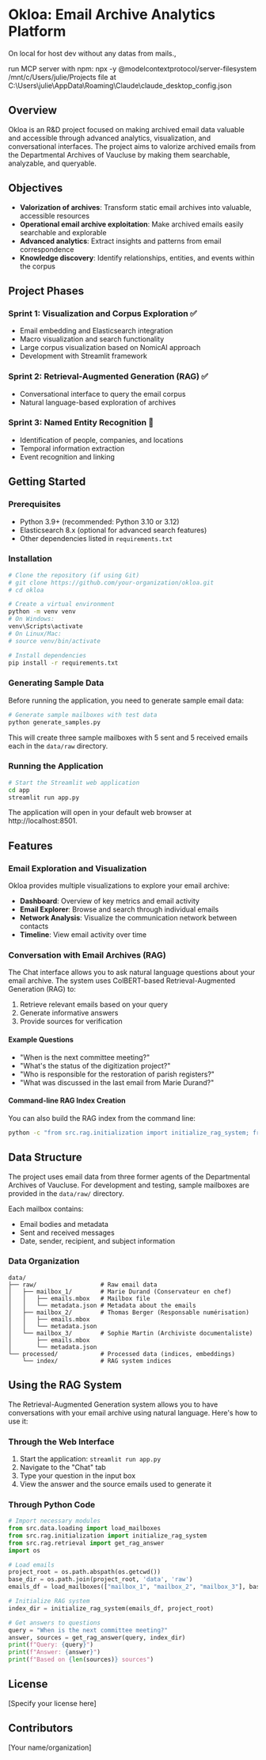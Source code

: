 # Okloa: Email Archive Analytics Platform

On local for host dev without any datas from mails.,

run MCP server with npm: npx -y @modelcontextprotocol/server-filesystem /mnt/c/Users/julie/Projects
file at C:\Users\julie\AppData\Roaming\Claude\claude_desktop_config.json

## Overview

Okloa is an R&D project focused on making archived email data valuable and accessible through advanced analytics, visualization, and conversational interfaces. The project aims to valorize archived emails from the Departmental Archives of Vaucluse by making them searchable, analyzable, and queryable.

## Objectives

- **Valorization of archives**: Transform static email archives into valuable, accessible resources
- **Operational email archive exploitation**: Make archived emails easily searchable and explorable
- **Advanced analytics**: Extract insights and patterns from email correspondence
- **Knowledge discovery**: Identify relationships, entities, and events within the corpus

## Project Phases

### Sprint 1: Visualization and Corpus Exploration ✅
- Email embedding and Elasticsearch integration
- Macro visualization and search functionality
- Large corpus visualization based on NomicAI approach
- Development with Streamlit framework

### Sprint 2: Retrieval-Augmented Generation (RAG) ✅
- Conversational interface to query the email corpus
- Natural language-based exploration of archives

### Sprint 3: Named Entity Recognition 🔄
- Identification of people, companies, and locations
- Temporal information extraction
- Event recognition and linking

## Getting Started

### Prerequisites

- Python 3.9+ (recommended: Python 3.10 or 3.12)
- Elasticsearch 8.x (optional for advanced search features)
- Other dependencies listed in `requirements.txt`

### Installation

```bash
# Clone the repository (if using Git)
# git clone https://github.com/your-organization/okloa.git
# cd okloa

# Create a virtual environment
python -m venv venv
# On Windows:
venv\Scripts\activate
# On Linux/Mac:
# source venv/bin/activate

# Install dependencies
pip install -r requirements.txt
```

### Generating Sample Data

Before running the application, you need to generate sample email data:

```bash
# Generate sample mailboxes with test data
python generate_samples.py
```

This will create three sample mailboxes with 5 sent and 5 received emails each in the `data/raw` directory.

### Running the Application

```bash
# Start the Streamlit web application
cd app
streamlit run app.py
```

The application will open in your default web browser at http://localhost:8501.

## Features

### Email Exploration and Visualization

Okloa provides multiple visualizations to explore your email archive:

- **Dashboard**: Overview of key metrics and email activity
- **Email Explorer**: Browse and search through individual emails
- **Network Analysis**: Visualize the communication network between contacts
- **Timeline**: View email activity over time

### Conversation with Email Archives (RAG)

The Chat interface allows you to ask natural language questions about your email archive. The system uses ColBERT-based Retrieval-Augmented Generation (RAG) to:

1. Retrieve relevant emails based on your query
2. Generate informative answers
3. Provide sources for verification

#### Example Questions

- "When is the next committee meeting?"
- "What's the status of the digitization project?"
- "Who is responsible for the restoration of parish registers?"
- "What was discussed in the last email from Marie Durand?"

#### Command-line RAG Index Creation

You can also build the RAG index from the command line:

```bash
python -c "from src.rag.initialization import initialize_rag_system; from src.data.loading import load_mailboxes; import os; emails_df = load_mailboxes(['mailbox_1', 'mailbox_2', 'mailbox_3'], os.path.join(os.getcwd(), 'data', 'raw')); initialize_rag_system(emails_df, force_rebuild=True)"
```

## Data Structure

The project uses email data from three former agents of the Departmental Archives of Vaucluse. For development and testing, sample mailboxes are provided in the `data/raw/` directory.

Each mailbox contains:
- Email bodies and metadata
- Sent and received messages
- Date, sender, recipient, and subject information

### Data Organization

```
data/
├── raw/                  # Raw email data
│   ├── mailbox_1/        # Marie Durand (Conservateur en chef)
│   │   ├── emails.mbox   # Mailbox file
│   │   └── metadata.json # Metadata about the emails
│   ├── mailbox_2/        # Thomas Berger (Responsable numérisation)
│   │   ├── emails.mbox
│   │   └── metadata.json
│   └── mailbox_3/        # Sophie Martin (Archiviste documentaliste)
│       ├── emails.mbox
│       └── metadata.json
└── processed/            # Processed data (indices, embeddings)
    └── index/            # RAG system indices
```

## Using the RAG System

The Retrieval-Augmented Generation system allows you to have conversations with your email archive using natural language. Here's how to use it:

### Through the Web Interface

1. Start the application: `streamlit run app.py`
2. Navigate to the "Chat" tab
3. Type your question in the input box
4. View the answer and the source emails used to generate it

### Through Python Code

```python
# Import necessary modules
from src.data.loading import load_mailboxes
from src.rag.initialization import initialize_rag_system
from src.rag.retrieval import get_rag_answer
import os

# Load emails
project_root = os.path.abspath(os.getcwd())
base_dir = os.path.join(project_root, 'data', 'raw')
emails_df = load_mailboxes(["mailbox_1", "mailbox_2", "mailbox_3"], base_dir=base_dir)

# Initialize RAG system
index_dir = initialize_rag_system(emails_df, project_root)

# Get answers to questions
query = "When is the next committee meeting?"
answer, sources = get_rag_answer(query, index_dir)
print(f"Query: {query}")
print(f"Answer: {answer}")
print(f"Based on {len(sources)} sources")
```

## License

[Specify your license here]

## Contributors

[Your name/organization]
